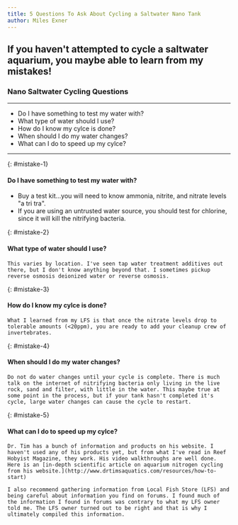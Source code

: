 ```yaml
---
title: 5 Questions To Ask About Cycling a Saltwater Nano Tank
author: Miles Exner
---
```

## If you haven't attempted to cycle a saltwater aquarium, you maybe able to learn from my mistakes!

### Nano Saltwater Cycling Questions
***
* Do I have something to test my water with?
* What type of water should I use?
* How do I know my cylce is done?
* When should I do my water changes?
* What can I do to speed up my cylce?
***

>
{: #mistake-1}
#### Do I have something to test my water with?
* Buy a test kit...you will need to know ammonia, nitrite, and nitrate levels "a tri tra".
* If you are using an untrusted water source, you should test for chlorine, since it will kill the nitrifying bacteria.

>
{: #mistake-2} 
#### What type of water should I use?
    This varies by location. I've seen tap water treatment additives out there, but I don't know anything beyond that. I sometimes pickup reverse osmosis deionized water or reverse osmosis.

>
{: #mistake-3}
#### How do I know my cylce is done?
    What I learned from my LFS is that once the nitrate levels drop to tolerable amounts (<20ppm), you are ready to add your cleanup crew of invertebrates.

>
{: #mistake-4}
#### When should I do my water changes?
    Do not do water changes until your cycle is complete. There is much talk on the internet of nitrifying bacteria only living in the live rock, sand and filter, with little in the water. This maybe true at some point in the process, but if your tank hasn't completed it's cycle, large water changes can cause the cycle to restart.

>
{: #mistake-5}
#### What can I do to speed up my cylce?
    Dr. Tim has a bunch of information and products on his website. I haven't used any of his products yet, but from what I've read in Reef Hobyist Magazine, they work. His video walkthroughs are well done. Here is an [in-depth scientific article on aquarium nitrogen cycling from his website.](http://www.drtimsaquatics.com/resources/how-to-start)

    I also recommend gathering information from Local Fish Store (LFS) and being careful about information you find on forums. I found much of the information I found in forums was contrary to what my LFS owner told me. The LFS owner turned out to be right and that is why I ultimately compiled this information.
